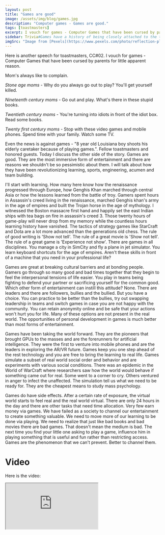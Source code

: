 ```yaml
---
layout: post
title: "Games are good"
image: /assets/img/blog/games.jpg
description: "Computer games - Games are good."
tags: [toastmasters]
excerpt: I vouch for games - Computer Games that have been cursed by parents for little apparent reason.
sidebar: Trivia#Games have a history of being closely attached to the technology revolution. From the early days of computers, games have been pushing the limits of what machines can do often leading to revolutions. Unsurprisingly, games introduced many to the world of programming. Considering what they give, the drawbacks are minor enough to let the medium thrive.
imgSrc: "Image from [Pexels](https://www.pexels.com/photo/reflection-playstation-pad-gaming-18174/)"
---
```


Here is another speech for toastmasters, CC#02. I vouch for games - Computer Games that have been cursed by parents for little apparent reason.


Mom's always like to complain.


 *Stone age moms* - Why do you always go out to play? You'll get yourself killed.

 *Nineteenth century moms* - Go out and play. What's there in these stupid books.

 *Twentieth century moms* - You're turning into idiots in front of the idiot box. Read some books.

 *Twenty first century moms* - Stop with these video games and mobile phones. Spend time with your family. Watch some TV.


Even the news is against games - "8 year old Louisiana boy shoots his elderly caretaker because of playing games.". Fellow toastmasters and honored guests. Today I discuss the other side of the story. Games are good. They are the most immersive form of entertainment and there are reasons we shouldn't be so pessimistic about them. I will talk about how they have been revolutionizing learning, sports, engineering, acumen and team building.


I'll start with learning. How many here know how the renaissance progressed through Europe, how Genghis Khan marched through central Asia or how the lessons learned from the battle of troy. Gamers spent hours in Assassin's creed living in the renaissance, marched Genghis khan's army in the age of empires and built the Trojan horse in the age of mythology. I witnessed the Boston massacre first hand and happily set the east Indian ships with tea bags on fire in assassin's creed 3. Those twenty hours of game-play will never drop from my memory while the countless hours learning history have vanished. The tactics of strategy games like StarCraft and Dota are a lot more advanced than the generations old chess. The rule of good writing is 'Show not tell'. The rule of a great movie is 'Show not tell'. The rule of a great game is 'Experience not show'. There are games in all disciplines. You manage a city in SimCity and fly a plane in jet simulator. You learn keyboard shortcuts for the age of empires. Aren't these skills in front of a machine that you need in your professional life?


Games are great at breaking cultural barriers and at bonding people. Gamers go through so many good and bad times together that they begin to feel the interpersonal tensions of life easier. You play in teams being fighting to defend your partner or sacrificing yourself for the common good. Which other form of entertainment can instill this attitude? None. There are leaders and there are followers, bullies and the bullied. But you have a choice. You can practice to be better than the bullies, try out swapping leadership in teams and switch games in case you are not happy with the community. You can retain anonymity online and be safe that your actions won't hurt you for life. Many of these options are not present in the real world. The opportunities of personal development in games is much better than most forms of entertainment.


Games have been taking the world forward. They are the pioneers that brought GPUs to the masses and are the forerunners for artificial intelligence. They were the first to venture into mobile phones and are the leaders in exploring the AR/VR future. Games keep you one step ahead of the rest technology and you are free to bring the learning to real life. Games simulate a subset of real world social order and behavior and are experiments with various social conditions. There was an epidemic in the World of WarCraft where researchers saw how the world would behave if something came out for real. Some went to a corner to cry. Others ventured in anger to infect the unaffected. The simulation tell us what we need to be ready for. They are the cheapest means to study mass psychology.


Games do have side effects. After a certain rate of exposure, the virtual world starts to feel real and the real world virtual. There are only 24 hours in the day and there are other tasks that need time allocation. Very few earn money via games. We have failed as a society to channel our entertainment to create something valuable. We need to move more of our learning to be done via playing. We need to realize that just like bad books and bad movies there are bad games. That doesn't mean the medium is bad. The next time you find your little one asking to play a game, influence him in playing something that is useful and fun rather than restricting access. Games are the phenomenon that we can't prevent. Better to channel them.

# Video
Here is the video:
<div class="video-container">
  <div class="videoPlayer plyr__video-embed">
  <iframe src="https://www.youtube.com/embed/mIxu6DQDa0U?iv_load_policy=3&amp;modestbranding=1&amp;playsinline=1&amp;showinfo=0&amp;rel=0&amp;enablejsapi=1" allowfullscreen allowtransparency allow="autoplay"></iframe>
  </div>
</div>
